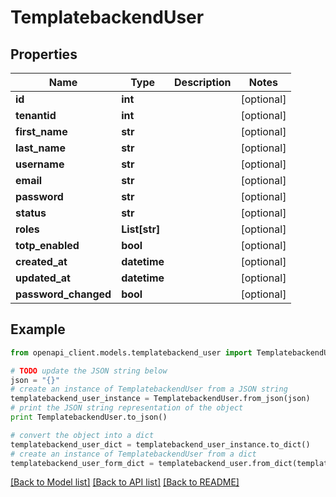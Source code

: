 # TemplatebackendUser


## Properties

Name | Type | Description | Notes
------------ | ------------- | ------------- | -------------
**id** | **int** |  | [optional] 
**tenantid** | **int** |  | [optional] 
**first_name** | **str** |  | [optional] 
**last_name** | **str** |  | [optional] 
**username** | **str** |  | [optional] 
**email** | **str** |  | [optional] 
**password** | **str** |  | [optional] 
**status** | **str** |  | [optional] 
**roles** | **List[str]** |  | [optional] 
**totp_enabled** | **bool** |  | [optional] 
**created_at** | **datetime** |  | [optional] 
**updated_at** | **datetime** |  | [optional] 
**password_changed** | **bool** |  | [optional] 

## Example

```python
from openapi_client.models.templatebackend_user import TemplatebackendUser

# TODO update the JSON string below
json = "{}"
# create an instance of TemplatebackendUser from a JSON string
templatebackend_user_instance = TemplatebackendUser.from_json(json)
# print the JSON string representation of the object
print TemplatebackendUser.to_json()

# convert the object into a dict
templatebackend_user_dict = templatebackend_user_instance.to_dict()
# create an instance of TemplatebackendUser from a dict
templatebackend_user_form_dict = templatebackend_user.from_dict(templatebackend_user_dict)
```
[[Back to Model list]](../README.md#documentation-for-models) [[Back to API list]](../README.md#documentation-for-api-endpoints) [[Back to README]](../README.md)



